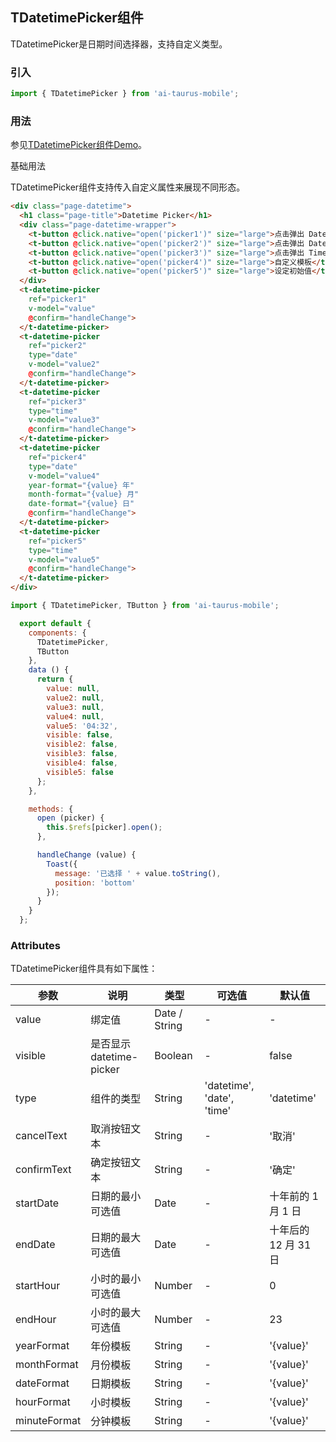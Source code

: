 ## TDatetimePicker组件

TDatetimePicker是日期时间选择器，支持自定义类型。

### 引入

```js
import { TDatetimePicker } from 'ai-taurus-mobile';
```

### 用法

参见[TDatetimePicker组件Demo][datetime-picker-demo]。

基础用法

TDatetimePicker组件支持传入自定义属性来展现不同形态。

```html
<div class="page-datetime">
  <h1 class="page-title">Datetime Picker</h1>
  <div class="page-datetime-wrapper">
    <t-button @click.native="open('picker1')" size="large">点击弹出 DateTime Picker</t-button>
    <t-button @click.native="open('picker2')" size="large">点击弹出 Date Picker</t-button>
    <t-button @click.native="open('picker3')" size="large">点击弹出 Time Picker</t-button>
    <t-button @click.native="open('picker4')" size="large">自定义模板</t-button>
    <t-button @click.native="open('picker5')" size="large">设定初始值</t-button>
  </div>
  <t-datetime-picker
    ref="picker1"
    v-model="value"
    @confirm="handleChange">
  </t-datetime-picker>
  <t-datetime-picker
    ref="picker2"
    type="date"
    v-model="value2"
    @confirm="handleChange">
  </t-datetime-picker>
  <t-datetime-picker
    ref="picker3"
    type="time"
    v-model="value3"
    @confirm="handleChange">
  </t-datetime-picker>
  <t-datetime-picker
    ref="picker4"
    type="date"
    v-model="value4"
    year-format="{value} 年"
    month-format="{value} 月"
    date-format="{value} 日"
    @confirm="handleChange">
  </t-datetime-picker>
  <t-datetime-picker
    ref="picker5"
    type="time"
    v-model="value5"
    @confirm="handleChange">
  </t-datetime-picker>
</div>
```
```js
import { TDatetimePicker, TButton } from 'ai-taurus-mobile';

  export default {
    components: {
      TDatetimePicker,
      TButton
    },
    data () {
      return {
        value: null,
        value2: null,
        value3: null,
        value4: null,
        value5: '04:32',
        visible: false,
        visible2: false,
        visible3: false,
        visible4: false,
        visible5: false
      };
    },

    methods: {
      open (picker) {
        this.$refs[picker].open();
      },

      handleChange (value) {
        Toast({
          message: '已选择 ' + value.toString(),
          position: 'bottom'
        });
      }
    }
  };
```
### Attributes

TDatetimePicker组件具有如下属性：

| 参数 | 说明 | 类型 | 可选值 | 默认值 |
| ---- | ---- | ---- | ---- | ---- |
| value | 绑定值 | Date / String | - | - |
| visible | 是否显示 datetime-picker | Boolean | - | false |
| type | 组件的类型 | String | 'datetime', 'date', 'time' | 'datetime' |
| cancelText | 取消按钮文本 | String | - | '取消' |
| confirmText | 确定按钮文本 | String | - | '确定' |
| startDate | 日期的最小可选值 | Date | - | 十年前的 1 月 1 日 |
| endDate | 日期的最大可选值 | Date | - | 十年后的 12 月 31 日 |
| startHour | 小时的最小可选值 | Number | - | 0 |
| endHour | 小时的最大可选值 | Number | - | 23 |
| yearFormat | 年份模板 | String | - | '{value}' |
| monthFormat | 月份模板 | String | - | '{value}' |
| dateFormat | 日期模板 | String | - | '{value}' |
| hourFormat | 小时模板 | String | - | '{value}' |
| minuteFormat | 分钟模板 | String | - | '{value}' |


[datetime-picker-demo]: /static/mobile-demo/examples/index.html#/datetime-picker
